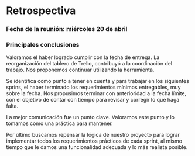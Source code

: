 # Retrospectiva
### Fecha de la reunión: miércoles 20 de abril
### Principales conclusiones

Valoramos el haber logrado cumplir con la fecha de entrega. La reorganización del tablero de Trello, contribuyó a la coordinación del trabajo. Nos proponemos continuar utilizando la herramienta. 

Se identifica como punto a tener en cuenta y para trabajar en los siguientes sprins, el haber terminado los requerimientos mínimos entregables, muy sobre la fecha. 
Nos propusimos terminar con anterioridad a la fecha límite, con el objetivo de contar con tiempo para revisar y corregir lo que haga falta. 

La mejor comunicación fue un punto clave. Valoramos este punto y lo tomamos como una práctica para mantener. 

Por último buscamos repensar la lógica de nuestro proyecto para lograr implementar todos los requerimientos prácticos de cada sprint, al mismo tiempo que le damos una funcionalidad adecuada y lo más realista posible. 
